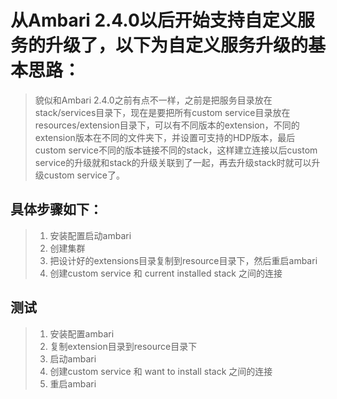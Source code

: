 # 从Ambari 2.4.0以后开始支持自定义服务的升级了，以下为自定义服务升级的基本思路：
> 貌似和Ambari 2.4.0之前有点不一样，之前是把服务目录放在stack/services目录下，现在是要把所有custom service目录放在resources/extension目录下，可以有不同版本的extension，不同的extension版本在不同的文件夹下，并设置可支持的HDP版本，最后custom service不同的版本链接不同的stack，这样建立连接以后custom service的升级就和stack的升级关联到了一起，再去升级stack时就可以升级custom service了。

## 具体步骤如下：
> 1. 安装配置启动ambari
> 2. 创建集群
> 3. 把设计好的extensions目录复制到resource目录下，然后重启ambari
> 4. 创建custom service 和 current installed stack 之间的连接

## 测试
> 1. 安装配置ambari
> 2. 复制extension目录到resource目录下
> 3. 启动ambari
> 4. 创建custom service 和 want to install stack 之间的连接
> 5. 重启ambari
